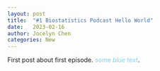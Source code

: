 ```yaml
---
layout: post
title:  "#1 Biostatistics Podcast Hello World"
date:   2023-02-16
author: Jocelyn Chen
categories: New
---
```


First post about first episode.
<span style="color:skyblue">some *blue* text</span>.